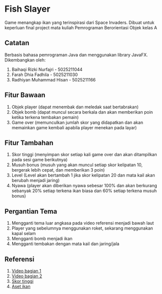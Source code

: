# Fish Slayer
Game menangkap ikan yang terinspirasi dari Space Invaders. Dibuat untuk keperluan final project mata kuliah Pemrograman Berorientasi Objek kelas A

## Catatan
Berbasis bahasa pemrograman Java dan menggunakan library JavaFX. Dikembangkan oleh:
1. Baihaqi Rizki Nurfajri - 5025211044
2. Farah Dhia Fadhila - 5025211030
3. Radhiyan Muhammad Hisan - 5025211166

## Fitur Bawaan
1. Objek player (dapat menembak dan meledak saat bertabrakan)
2. Objek bomb (dapat muncul secara berkala dan akan memberikan poin ketika terkena tembakan pemain)
3. Game over (memunculkan jumlah skor yang didapatkan dan akan memainkan game kembali apabila player menekan pada layar) 

## Fitur Tambahan
1. Skor tinggi (menyimpan skor setiap kali game over dan akan ditampilkan pada sesi game berikutnya)
2. Musuh bonus (musuh yang akan muncul setiap skor kelipatan 10, bergerak lebih cepat, dan memberikan 3 poin)
3. Level (Level akan bertambah 1 jika skor kelipatan 20 dan mata kail akan berubah menjadi jaring)
4. Nyawa (player akan diberikan nyawa sebesar 100% dan akan berkurang sebanyak 20% setiap terkena ikan biasa dan 60% setiap terkena musuh bonus)

## Pergantian Tema
1. Mengganti tema luar angkasa pada video referensi menjadi bawah laut
2. Player yang sebelumnya menggunakan roket, sekarang menggunakan kapal selam
3. Mengganti bomb menjadi ikan
4. Mengganti tembakan dengan mata kail dan jaring/jala

## Referensi
1. [Video bagian 1](https://www.youtube.com/watch?v=0szmaHH1hno)
2. [Video bagian 2](https://www.youtube.com/watch?v=dzcQgv9hqXI)
3. [Skor tinggi](https://stackoverflow.com/questions/26443957/save-game-scores-to-file-and-determine-the-high-score)
4. [Aset ikan](https://kenney.nl/assets/fish-pack)
